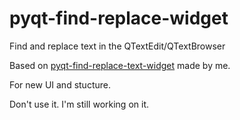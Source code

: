 # pyqt-find-replace-widget
Find and replace text in the QTextEdit/QTextBrowser

Based on <a href="https://github.com/yjg30737/pyqt-find-replace-text-widget.git">pyqt-find-replace-text-widget</a> made by me.

For new UI and stucture.

Don't use it. I'm still working on it.
